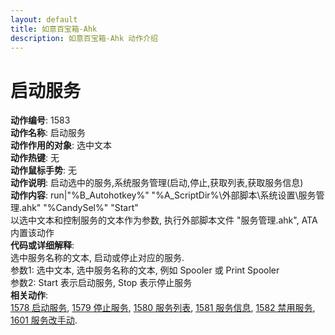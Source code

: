 ```yaml
---
layout: default
title: 如意百宝箱-Ahk
description: 如意百宝箱-Ahk 动作介绍
---
```


# [](#header-2) 启动服务
**动作编号**: 1583  
**动作名称**: 启动服务  
**动作作用的对象**: 选中文本  
**动作热键**: 无  
**动作鼠标手势**: 无  
**动作说明**: 启动选中的服务,系统服务管理(启动,停止,获取列表,获取服务信息)  
**动作内容**: run|"%B_Autohotkey%" "%A_ScriptDir%\外部脚本\系统设置\服务管理.ahk" "%CandySel%" "Start"  
以选中文本和控制服务的文本作为参数, 执行外部脚本文件 "服务管理.ahk", ATA 内置该动作  
**代码或详细解释**:  
选中服务名称的文本, 启动或停止对应的服务.  
参数1: 选中文本, 选中服务名称的文本, 例如 Spooler 或 Print Spooler  
参数2: Start 表示启动服务, Stop 表示停止服务  
**相关动作**:  
[1578 启动服务](1578.md), [1579 停止服务](1579.md), [1580 服务列表](1580.md), [1581 服务信息](1581.md), [1582 禁用服务](1582.md), [1601 服务改手动](1601.md).  